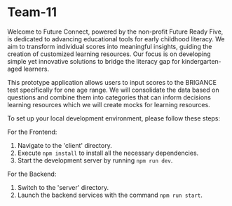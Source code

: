 # Team-11


Welcome to Future Connect, powered by the non-profit Future Ready Five, is dedicated to advancing educational tools for early childhood literacy.  We aim to transform individual scores into meaningful insights, guiding the creation of customized learning resources. Our focus is on developing simple yet innovative solutions to bridge the literacy gap for kindergarten-aged learners.


This prototype application allows users to input scores to the BRIGANCE test specifically for one age range. We will consolidate the data based on questions and combine them into categories that can inform decisions learning resources which we will create mocks for learning resources.


To set up your local development environment, please follow these steps:

For the Frontend:
1. Navigate to the 'client' directory.
2. Execute `npm install` to install all the necessary dependencies.
3. Start the development server by running `npm run dev`.

For the Backend:
1. Switch to the 'server' directory.
2. Launch the backend services with the command `npm run start`.